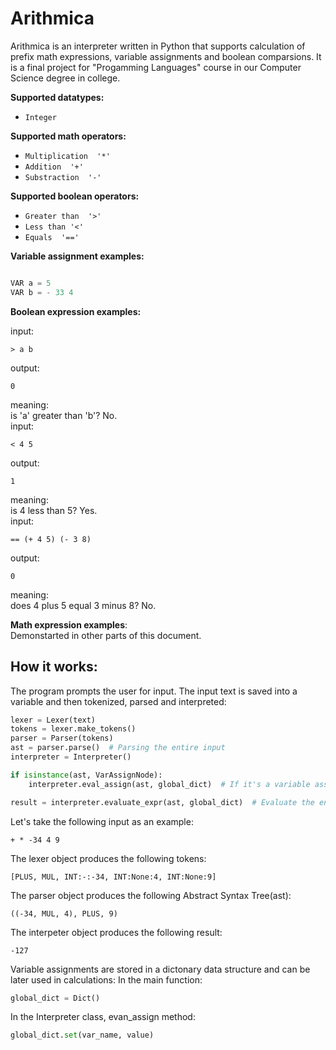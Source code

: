   # Arithmica

Arithmica is an interpreter written in Python that supports calculation of prefix math expressions, variable assignments and boolean comparsions. 
It is a final project for "Progamming Languages" course in our Computer Science degree in college.




**Supported datatypes:**
* `Integer`

**Supported math operators:**
* `Multiplication  '*'`
* `Addition  '+'`
* `Substraction  '-'`

**Supported boolean operators:**
* `Greater than  '>'`
* `Less than '<'`
* `Equals  '=='`



**Variable assignment examples:**


```python

VAR a = 5
VAR b = - 33 4

```
**Boolean expression examples:**

input:
```
> a b
```
output:
```
0
```
meaning:\
is 'a' greater than 'b'? No.\
input:
```
< 4 5
```
output:
```
1
```
meaning:\
is 4 less than 5? Yes.\
input:
```
== (+ 4 5) (- 3 8)
```
output:
```
0
```
meaning:\
does 4 plus 5 equal 3 minus 8? No.


**Math expression examples**:\
Demonstarted in other parts of this document.


## How it works:
The program prompts the user for input. The input text is saved into a variable and then tokenized, parsed and interpreted:
```python
lexer = Lexer(text)
tokens = lexer.make_tokens()
parser = Parser(tokens)
ast = parser.parse()  # Parsing the entire input
interpreter = Interpreter()

if isinstance(ast, VarAssignNode):
    interpreter.eval_assign(ast, global_dict)  # If it's a variable assignment, evaluate it and put result in the dict

result = interpreter.evaluate_expr(ast, global_dict)  # Evaluate the entire expression

```

Let's take the following input as an example:
```
+ * -34 4 9
```
The lexer object produces the following tokens:
```
[PLUS, MUL, INT:-:-34, INT:None:4, INT:None:9]
```

The parser object produces the following Abstract Syntax Tree(ast):
```
((-34, MUL, 4), PLUS, 9)
```
The interpeter object produces the following result:
```
-127
```

Variable assignments are stored in a dictonary data structure and can be later used in calculations:
In the main function:
```python
global_dict = Dict()
```

In the Interpreter class, evan_assign method:
```python
global_dict.set(var_name, value)


